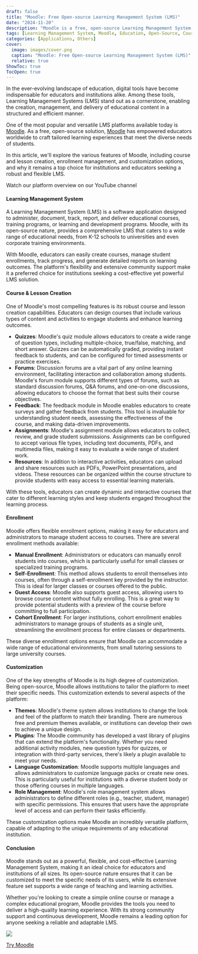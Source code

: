 ```yaml
---
draft: false
title: "Moodle: Free Open-source Learning Management System (LMS)"
date: "2024-11-20"
description: "Moodle is a free, open-source Learning Management System (LMS) that allows educators to create, manage, and deliver educational content. With features like course creation, enrollment management, quizzes, forums, and extensive customization options, Moodle is a powerful tool for institutions and educators seeking a flexible and cost-effective LMS."
tags: [Learning Management System, Moodle, Education, Open-Source, Course Creation, Customization, Enrollment Management, Quizzes, Online Learning, Educational Tools, Teaching, Plugins, Themes]
categories: [Applications, Others]
cover:
  image: images/cover.png
  caption: "Moodle: Free Open-source Learning Management System (LMS)"
  relative: true
ShowToc: true
TocOpen: true
---
```



In the ever\-evolving landscape of education, digital tools have become indispensable for educators and institutions alike. Among these tools, Learning Management Systems (LMS) stand out as a cornerstone, enabling the creation, management, and delivery of educational content in a structured and efficient manner. 

One of the most popular and versatile LMS platforms available today is [Moodle](https://octabyte.io/applications/others/moodle). As a free, open\-source solution, [Moodle](https://octabyte.io/applications/others/moodle) has empowered educators worldwide to craft tailored learning experiences that meet the diverse needs of students. 

In this article, we'll explore the various features of Moodle, including course and lesson creation, enrollment management, and customization options, and why it remains a top choice for institutions and educators seeking a robust and flexible LMS.



Watch our platform overview on our YouTube channel



#### Learning Management System

A Learning Management System (LMS) is a software application designed to administer, document, track, report, and deliver educational courses, training programs, or learning and development programs. Moodle, with its open\-source nature, provides a comprehensive LMS that caters to a wide range of educational needs, from K\-12 schools to universities and even corporate training environments. 

With Moodle, educators can easily create courses, manage student enrollments, track progress, and generate detailed reports on learning outcomes. The platform's flexibility and extensive community support make it a preferred choice for institutions seeking a cost\-effective yet powerful LMS solution.

#### Course \& Lesson Creation

One of Moodle's most compelling features is its robust course and lesson creation capabilities. Educators can design courses that include various types of content and activities to engage students and enhance learning outcomes.

* **Quizzes**: Moodle's quiz module allows educators to create a wide range of question types, including multiple\-choice, true/false, matching, and short answer. Quizzes can be automatically graded, providing instant feedback to students, and can be configured for timed assessments or practice exercises.
* **Forums**: Discussion forums are a vital part of any online learning environment, facilitating interaction and collaboration among students. Moodle's forum module supports different types of forums, such as standard discussion forums, Q\&A forums, and one\-on\-one discussions, allowing educators to choose the format that best suits their course objectives.
* **Feedback**: The feedback module in Moodle enables educators to create surveys and gather feedback from students. This tool is invaluable for understanding student needs, assessing the effectiveness of the course, and making data\-driven improvements.
* **Assignments**: Moodle's assignment module allows educators to collect, review, and grade student submissions. Assignments can be configured to accept various file types, including text documents, PDFs, and multimedia files, making it easy to evaluate a wide range of student work.
* **Resources**: In addition to interactive activities, educators can upload and share resources such as PDFs, PowerPoint presentations, and videos. These resources can be organized within the course structure to provide students with easy access to essential learning materials.

With these tools, educators can create dynamic and interactive courses that cater to different learning styles and keep students engaged throughout the learning process.

#### Enrollment

Moodle offers flexible enrollment options, making it easy for educators and administrators to manage student access to courses. There are several enrollment methods available:

* **Manual Enrollment**: Administrators or educators can manually enroll students into courses, which is particularly useful for small classes or specialized training programs.
* **Self\-Enrollment**: This method allows students to enroll themselves into courses, often through a self\-enrollment key provided by the instructor. This is ideal for larger classes or courses offered to the public.
* **Guest Access**: Moodle also supports guest access, allowing users to browse course content without fully enrolling. This is a great way to provide potential students with a preview of the course before committing to full participation.
* **Cohort Enrollment**: For larger institutions, cohort enrollment enables administrators to manage groups of students as a single unit, streamlining the enrollment process for entire classes or departments.

These diverse enrollment options ensure that Moodle can accommodate a wide range of educational environments, from small tutoring sessions to large university courses.

#### Customization

One of the key strengths of Moodle is its high degree of customization. Being open\-source, Moodle allows institutions to tailor the platform to meet their specific needs. This customization extends to several aspects of the platform:

* **Themes**: Moodle's theme system allows institutions to change the look and feel of the platform to match their branding. There are numerous free and premium themes available, or institutions can develop their own to achieve a unique design.
* **Plugins**: The Moodle community has developed a vast library of plugins that can extend the platform's functionality. Whether you need additional activity modules, new question types for quizzes, or integration with third\-party services, there's likely a plugin available to meet your needs.
* **Language Customization**: Moodle supports multiple languages and allows administrators to customize language packs or create new ones. This is particularly useful for institutions with a diverse student body or those offering courses in multiple languages.
* **Role Management**: Moodle's role management system allows administrators to define different roles (e.g., teacher, student, manager) with specific permissions. This ensures that users have the appropriate level of access and can perform their tasks efficiently.

These customization options make Moodle an incredibly versatile platform, capable of adapting to the unique requirements of any educational institution.

#### Conclusion

Moodle stands out as a powerful, flexible, and cost\-effective Learning Management System, making it an ideal choice for educators and institutions of all sizes. Its open\-source nature ensures that it can be customized to meet the specific needs of its users, while its extensive feature set supports a wide range of teaching and learning activities. 

Whether you're looking to create a simple online course or manage a complex educational program, Moodle provides the tools you need to deliver a high\-quality learning experience. With its strong community support and continuous development, Moodle remains a leading option for anyone seeking a reliable and adaptable LMS.

[![](https://blog.elest.io/content/images/2024/08/Frame-10--13-.png)](https://octabyte.io/applications/others/moodle)

[Try Moodle](https://octabyte.io/applications/others/moodle)



